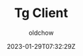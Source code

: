 ---
title: "Tg Client"
date: 2023-01-29T07:32:29Z
lastmod: 2023-01-29T07:32:29Z
author: ["oldchow"]

categories:
- category 1
- category 2

tags:
- tag 1
- tag 2

keywords:
- word 1
- word 2

description: "" # 文章描述，与搜索优化相关
summary: "" # 文章简单描述，会展示在主页
weight: # 输入1可以顶置文章，用来给文章展示排序，不填就默认按时间排序
slug: ""
draft: false # 是否为草稿
comments: true
showToc: true # 显示目录
TocOpen: true # 自动展开目录
autonumbering: true # 目录自动编号
hidemeta: false # 是否隐藏文章的元信息，如发布日期、作者等
disableShare: true # 底部不显示分享栏
searchHidden: false # 该页面可以被搜索到
showbreadcrumbs: true #顶部显示当前路径
mermaid: true
cover:
    image: ""
    caption: ""
    alt: ""
    relative: false
---